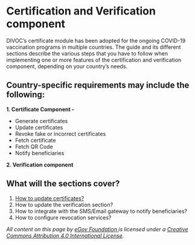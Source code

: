 # Certification and Verification component

DIVOC’s certificate module has been adopted for the ongoing COVID-19 vaccination programs in multiple countries. The guide and its different sections describe the various steps that you have to follow when implementing one or more features of the certification and verification component, depending on your country’s needs.

## Country-specific requirements may include the following:

**1. Certificate Component -**

* Generate certificates&#x20;
* Update certificates&#x20;
* Revoke fake or incorrect certificates&#x20;
* Fetch certificate&#x20;
* Fetch QR Code&#x20;
* Notify beneficiaries

**2. Verification component**

## What will the sections cover?

1. [How to update certificates?](updating-certificates/)&#x20;
2. How to update the verification section?
3. How to integrate with the SMS/Email gateway to notify beneficiaries?
4. How to configure revocation services?&#x20;



_All content on this page by_ [_eGov Foundation_ ](https://egov.org.in)_is licensed under a_ [_Creative Commons Attribution 4.0 International License_](http://creativecommons.org/licenses/by/4.0/)_._
